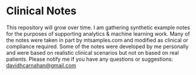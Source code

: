 # Clinical Notes

This repository will grow over time. I am gathering synthetic example notes for the purposes of supporting analytics & machine learning work. Many of the notes were taken in part by mtsamples.com and modified as clinical or compliance required. Some of the notes were developed by me personally and were based on realistic clinical scenarios but not on based on real patients. Please notify me if you have any questions or suggestions: davidhcarnahan@gmail.com
